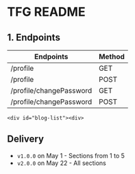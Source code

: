 # TFG README

## 1. Endpoints

| Endpoints               | Method |
| ----------------------- | ------ |
| /profile                | GET    |
| /profile                | POST   |
| /profile/changePassword | GET    |
| /profile/changePassword | POST   |


```
<div id="blog-list"><div>
```

## Delivery

- `v1.0.0` on May 1 - Sections from 1 to 5
- `v2.0.0` on May 22 - All sections

